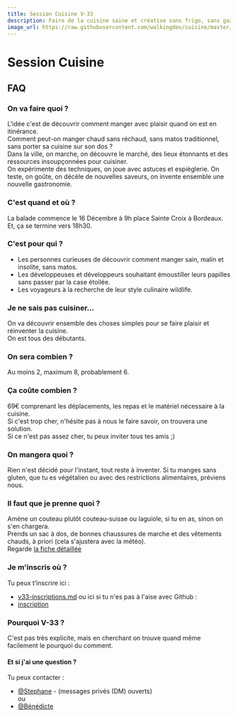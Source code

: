 ```yaml
---
title: Session Cuisine V-33
description: Faire de la cuisine saine et créative sans frigo, sans gazinière et sans cuisine .
image_url: https://raw.githubusercontent.com/walkingdev/cuisine/master/media/pommes.jpg
---
```


# Session Cuisine 

## FAQ

### On va faire quoi ?

L'idée c'est de découvrir comment manger avec plaisir quand on est en itinérance.  
Comment peut-on manger chaud sans réchaud, sans matos traditionnel, sans porter sa cuisine sur son dos ?  
Dans la ville, on marche, on découvre le marché, des lieux étonnants et des ressources insoupçonnées pour cuisiner.   
On expérimente des techniques, on joue avec astuces et espièglerie. On teste, on goûte, on décèle de nouvelles saveurs, on invente ensemble une nouvelle gastronomie.

### C'est quand et où ?

La balade commence le 16 Décembre à 9h place Sainte Croix à Bordeaux.  
Et, ça se termine vers 18h30.

### C'est pour qui ?

- Les personnes curieuses de découvrir comment manger sain, malin et insolite, sans matos.
- Les développeuses et développeurs souhaitant émoustiller leurs papilles sans passer par la case étoilée.
- Les voyageurs à la recherche de leur style culinaire wildlife.

### Je ne sais pas cuisiner...

On va découvrir ensemble des choses simples pour se faire plaisir et réinventer la cuisine.  
On est tous des débutants.

### On sera combien ?

Au moins 2, maximum 8, probablement 6.

### Ça coûte combien ?
69€ comprenant les déplacements, les repas et le matériel nécessaire à la cuisine.  
Si c'est trop cher, n'hésite pas à nous le faire savoir, on trouvera une solution.  
Si ce n'est pas assez cher, tu peux inviter tous tes amis ;)

### On mangera quoi ?

Rien n'est décidé pour l'instant, tout reste à inventer. Si tu manges sans gluten, que tu es végétalien ou avec des restrictions alimentaires, préviens nous.

### Il faut que je prenne quoi ?

Amène un couteau plutôt couteau-suisse ou laguiole, si tu en as, sinon on s'en chargera.  
Prends un sac à dos, de bonnes chaussures de marche et des vêtements chauds, à priori (cela s'ajustera avec la météo).  
Regarde [la fiche détaillée](https://github.com/walkingdev/cuisine/edit/master/v33-prepare-ta-session.md) 

### Je m'inscris où ?

Tu peux t’inscrire ici :
* [v33-inscriptions.md](https://github.com/walkingdev/cuisine/edit/master/v33-inscriptions.md)
ou ici si tu n'es pas à l'aise avec Github :
* [inscription](https://www.eventbrite.fr/e/billets-walking-dev-cuisine-29078499575)

### Pourquoi V-33 ?

C'est pas très explicite, mais en cherchant on trouve quand même facilement le pourquoi du comment.

#### Et si j'ai une question ?

Tu peux contacter :  
- [@Stephane](http://twitter.com/...) - (messages privés (DM) ouverts)  
ou  
- [@Bénédicte](https://twitter.com/Benelambert1979)
